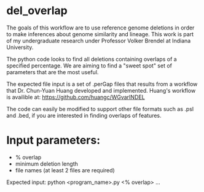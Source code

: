 # del_overlap

The goals of this workflow are to use reference genome deletions in order to make inferences about genome similarity and lineage.
This work is part of my undergraduate research under Professor Volker Brendel at Indiana University.

The python code looks to find all deletions containing overlaps of a specified percentage.
We are aiming to find a "sweet spot" set of parameters that are the most useful. 

The expected file input is a set of .perGap files that results from a workflow that Dr. Chun-Yuan Huang developed and implemented.
Huang's workflow is availible at: https://github.com/huangc/WGvarINDEL

The code can easily be modified to support other file formats such as .psl and .bed, if you are interested in finding overlaps of features. 

# Input parameters:

- % overlap
- minimum deletion length
- file names (at least 2 files are required)

Expected input: python <program_name>.py <% overlap> <min del length> <fileYB1> <fileYB2> ... <fileYB8>
